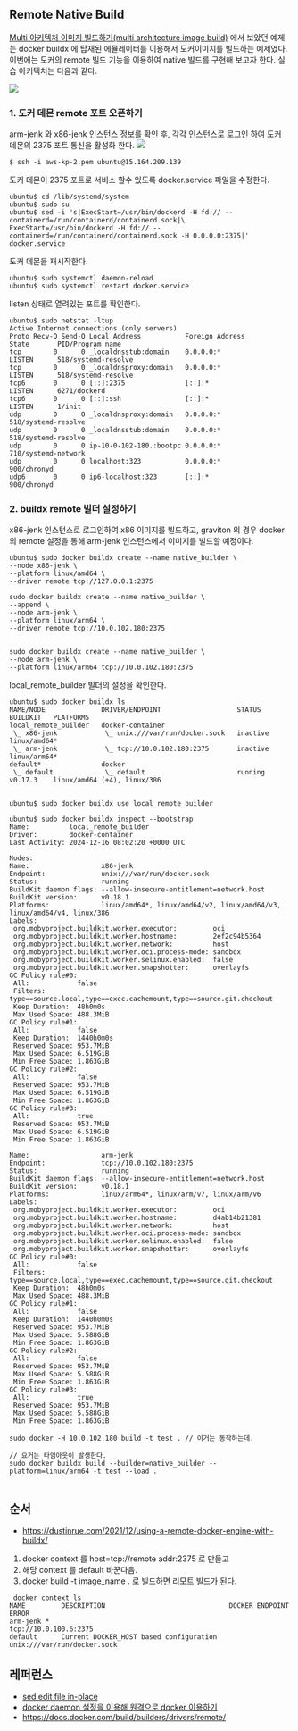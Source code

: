 ## Remote Native Build ##

[Multi 아키텍처 이미지 빌드하기(multi architecture image build)](https://github.com/gnosia93/eks-grv-mig/blob/main/tutorial/2.multi-arch-image.md) 에서 보았던 예제는 docker buildx 에 탑재된 에뮬레이터를 이용해서 도커이미지를 빌드하는 예제였다.
이번에는 도커의 remote 빌드 기능을 이용하여 native 빌드를 구현해 보고자 한다. 실습 아키텍처는 다음과 같다.

![](https://github.com/gnosia93/eks-grv-mig/blob/main/tutorial/images/docker-build-1.png)

### 1. 도커 데몬 remote 포트 오픈하기 ###

arm-jenk 와 x86-jenk 인스턴스 정보를 확인 후, 각각 인스턴스로 로그인 하여 도커 데몬의 2375 포트 통신을 활성화 한다. 
![](https://github.com/gnosia93/eks-grv-mig/blob/main/tutorial/images/ec2-4.png)
```
$ ssh -i aws-kp-2.pem ubuntu@15.164.209.139
```

도커 데몬이 2375 포트로 서비스 할수 있도록 docker.service 파일을 수정한다. 
```
ubuntu$ cd /lib/systemd/system
ubuntu$ sudo su
ubuntu$ sed -i 's|ExecStart=/usr/bin/dockerd -H fd:// --containerd=/run/containerd/containerd.sock|\
ExecStart=/usr/bin/dockerd -H fd:// --containerd=/run/containerd/containerd.sock -H 0.0.0.0:2375|' docker.service
```

도커 데몬을 재시작한다. 
```
ubuntu$ sudo systemctl daemon-reload
ubuntu$ sudo systemctl restart docker.service
```

listen 상태로 열려있는 포트를 확인한다. 
```
ubuntu$ sudo netstat -ltup
Active Internet connections (only servers)
Proto Recv-Q Send-Q Local Address           Foreign Address         State       PID/Program name
tcp        0      0 _localdnsstub:domain    0.0.0.0:*               LISTEN      518/systemd-resolve
tcp        0      0 _localdnsproxy:domain   0.0.0.0:*               LISTEN      518/systemd-resolve
tcp6       0      0 [::]:2375               [::]:*                  LISTEN      6271/dockerd
tcp6       0      0 [::]:ssh                [::]:*                  LISTEN      1/init
udp        0      0 _localdnsproxy:domain   0.0.0.0:*                           518/systemd-resolve
udp        0      0 _localdnsstub:domain    0.0.0.0:*                           518/systemd-resolve
udp        0      0 ip-10-0-102-180.:bootpc 0.0.0.0:*                           710/systemd-network
udp        0      0 localhost:323           0.0.0.0:*                           900/chronyd
udp6       0      0 ip6-localhost:323       [::]:*                              900/chronyd
```


### 2. buildx remote 빌더 설정하기 ###

x86-jenk 인스턴스로 로그인하여 x86 이미지를 빌드하고, graviton 의 경우 docker의 remote 설정을 통해 arm-jenk 인스턴스에서 이미지를 빌드할 예정이다.   
```
ubuntu$ sudo docker buildx create --name native_builder \
--node x86-jenk \
--platform linux/amd64 \
--driver remote tcp://127.0.0.1:2375

sudo docker buildx create --name native_builder \
--append \
--node arm-jenk \
--platform linux/arm64 \
--driver remote tcp://10.0.102.180:2375


sudo docker buildx create --name native_builder \
--node arm-jenk \
--platform linux/arm64 tcp://10.0.102.180:2375
```

local_remote_builder 빌더의 설정을 확인한다. 
```
ubuntu$ sudo docker buildx ls
NAME/NODE              DRIVER/ENDPOINT                   STATUS     BUILDKIT   PLATFORMS
local_remote_builder   docker-container
 \_ x86-jenk            \_ unix:///var/run/docker.sock   inactive              linux/amd64*
 \_ arm-jenk            \_ tcp://10.0.102.180:2375       inactive              linux/arm64*
default*               docker
 \_ default             \_ default                       running    v0.17.3    linux/amd64 (+4), linux/386


ubuntu$ sudo docker buildx use local_remote_builder

ubuntu$ sudo docker buildx inspect --bootstrap
Name:          local_remote_builder
Driver:        docker-container
Last Activity: 2024-12-16 08:02:20 +0000 UTC

Nodes:
Name:                  x86-jenk
Endpoint:              unix:///var/run/docker.sock
Status:                running
BuildKit daemon flags: --allow-insecure-entitlement=network.host
BuildKit version:      v0.18.1
Platforms:             linux/amd64*, linux/amd64/v2, linux/amd64/v3, linux/amd64/v4, linux/386
Labels:
 org.mobyproject.buildkit.worker.executor:         oci
 org.mobyproject.buildkit.worker.hostname:         2ef2c94b5364
 org.mobyproject.buildkit.worker.network:          host
 org.mobyproject.buildkit.worker.oci.process-mode: sandbox
 org.mobyproject.buildkit.worker.selinux.enabled:  false
 org.mobyproject.buildkit.worker.snapshotter:      overlayfs
GC Policy rule#0:
 All:            false
 Filters:        type==source.local,type==exec.cachemount,type==source.git.checkout
 Keep Duration:  48h0m0s
 Max Used Space: 488.3MiB
GC Policy rule#1:
 All:            false
 Keep Duration:  1440h0m0s
 Reserved Space: 953.7MiB
 Max Used Space: 6.519GiB
 Min Free Space: 1.863GiB
GC Policy rule#2:
 All:            false
 Reserved Space: 953.7MiB
 Max Used Space: 6.519GiB
 Min Free Space: 1.863GiB
GC Policy rule#3:
 All:            true
 Reserved Space: 953.7MiB
 Max Used Space: 6.519GiB
 Min Free Space: 1.863GiB

Name:                  arm-jenk
Endpoint:              tcp://10.0.102.180:2375
Status:                running
BuildKit daemon flags: --allow-insecure-entitlement=network.host
BuildKit version:      v0.18.1
Platforms:             linux/arm64*, linux/arm/v7, linux/arm/v6
Labels:
 org.mobyproject.buildkit.worker.executor:         oci
 org.mobyproject.buildkit.worker.hostname:         d4ab14b21381
 org.mobyproject.buildkit.worker.network:          host
 org.mobyproject.buildkit.worker.oci.process-mode: sandbox
 org.mobyproject.buildkit.worker.selinux.enabled:  false
 org.mobyproject.buildkit.worker.snapshotter:      overlayfs
GC Policy rule#0:
 All:            false
 Filters:        type==source.local,type==exec.cachemount,type==source.git.checkout
 Keep Duration:  48h0m0s
 Max Used Space: 488.3MiB
GC Policy rule#1:
 All:            false
 Keep Duration:  1440h0m0s
 Reserved Space: 953.7MiB
 Max Used Space: 5.588GiB
 Min Free Space: 1.863GiB
GC Policy rule#2:
 All:            false
 Reserved Space: 953.7MiB
 Max Used Space: 5.588GiB
 Min Free Space: 1.863GiB
GC Policy rule#3:
 All:            true
 Reserved Space: 953.7MiB
 Max Used Space: 5.588GiB
 Min Free Space: 1.863GiB
```

```
sudo docker -H 10.0.102.180 build -t test . // 이거는 동작하는데.

// 요거는 타임아웃이 발생한다. 
sudo docker buildx build --builder=native_builder --platform=linux/arm64 -t test --load .


```

## 순서 ##
* https://dustinrue.com/2021/12/using-a-remote-docker-engine-with-buildx/
  
1. docker context 를 host=tcp://remote addr:2375 로 만들고
2. 해당 context 를 default 바꾼다음.
3. docker build -t image_name . 로 빌드하면 리모트 빌드가 된다.

```
 docker context ls
NAME         DESCRIPTION                               DOCKER ENDPOINT               ERROR
arm-jenk *                                             tcp://10.0.100.6:2375
default      Current DOCKER_HOST based configuration   unix:///var/run/docker.sock
```


## 레퍼런스 ##

* [sed edit file in-place](https://stackoverflow.com/questions/12696125/sed-edit-file-in-place)
* [docker daemon 설정을 이용해 원격으로 docker 이용하기](https://senticoding.tistory.com/94)
* https://docs.docker.com/build/builders/drivers/remote/
